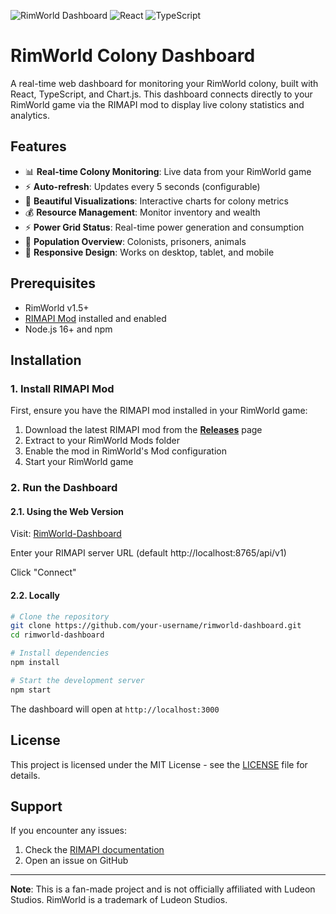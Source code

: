 
![RimWorld Dashboard](https://img.shields.io/badge/RimWorld-1.5%20Compatible-blue)
![React](https://img.shields.io/badge/React-18.0+-61dafb)
![TypeScript](https://img.shields.io/badge/TypeScript-4.0+-3178c6)

# RimWorld Colony Dashboard

A real-time web dashboard for monitoring your RimWorld colony, built with React, TypeScript, and Chart.js. This dashboard connects directly to your RimWorld game via the RIMAPI mod to display live colony statistics and analytics.

## Features

- 📊 **Real-time Colony Monitoring**: Live data from your RimWorld game
- ⚡ **Auto-refresh**: Updates every 5 seconds (configurable)
- 🎨 **Beautiful Visualizations**: Interactive charts for colony metrics
- 💰 **Resource Management**: Monitor inventory and wealth
- ⚡ **Power Grid Status**: Real-time power generation and consumption
- 👥 **Population Overview**: Colonists, prisoners, animals
- 📱 **Responsive Design**: Works on desktop, tablet, and mobile

## Prerequisites

- RimWorld v1.5+
- [RIMAPI Mod](https://github.com/IlyaChichkov/RIMAPI) installed and enabled
- Node.js 16+ and npm

## Installation

### 1. Install RIMAPI Mod

First, ensure you have the RIMAPI mod installed in your RimWorld game:

1. Download the latest RIMAPI mod from the [**Releases**](https://github.com/IlyaChichkov/RIMAPI/releases) page
2. Extract to your RimWorld Mods folder
3. Enable the mod in RimWorld's Mod configuration
4. Start your RimWorld game

### 2. Run the Dashboard

#### 2.1. Using the Web Version

Visit: [RimWorld-Dashboard](https://ilyachichkov.github.io/rimapi-dashboard/)

Enter your RIMAPI server URL (default http://localhost:8765/api/v1)

Click "Connect"

#### 2.2. Locally

```bash
# Clone the repository
git clone https://github.com/your-username/rimworld-dashboard.git
cd rimworld-dashboard

# Install dependencies
npm install

# Start the development server
npm start
```

The dashboard will open at `http://localhost:3000`

## License

This project is licensed under the MIT License - see the [LICENSE](LICENSE) file for details.

## Support

If you encounter any issues:

1. Check the [RIMAPI documentation](https://github.com/IlyaChichkov/RIMAPI/blob/main/Docs/API.md)
2. Open an issue on GitHub

---

**Note**: This is a fan-made project and is not officially affiliated with Ludeon Studios. RimWorld is a trademark of Ludeon Studios.